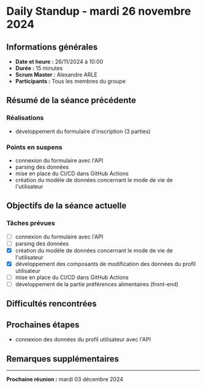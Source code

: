 # Daily Standup - mardi 26 novembre 2024

## Informations générales

- **Date et heure :** 26/11/2024 à 10:00
- **Durée :** 15 minutes
- **Scrum Master :** Alexandre ARLE
- **Participants :** Tous les membres du groupe

## Résumé de la séance précédente

### Réalisations

- développement du formulaire d'inscription (3 parties)

### Points en suspens
- connexion du formulaire avec l'API
- parsing des données
- mise en place du CI/CD dans GitHub Actions
- création du modèle de données concernant le mode de vie de l'utilisateur

## Objectifs de la séance actuelle

### Tâches prévues
- [ ] connexion du formulaire avec l'API
- [ ] parsing des données
- [x] création du modèle de données concernant le mode de vie de l'utilisateur
- [x] développement des composants de modification des données du profil utilisateur
- [ ] mise en place du CI/CD dans GitHub Actions
- [ ] développement de la partie préférences alimentaires (front-end)

## Difficultés rencontrées

## Prochaines étapes

- connexion des données du profil utilisateur avec l'API

## Remarques supplémentaires

---

**Prochaine réunion :** mardi 03 décembre 2024
